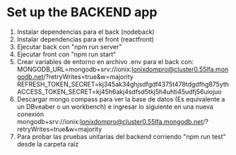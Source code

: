 # Set up the BACKEND app
1. Instalar dependencias para el back (nodeback)
2. Instalar dependencias para el front (reactfront)
3. Ejecutar back con "npm run server"
4. Ejecutar front con "npm run start"
5. Crear variables de entorno en archivo .env para el back con:
  MONGODB_URL=mongodb+srv://ionix:Ionixdompro@cluster0.55lfa.mongodb.net/?retryWrites=true&w=majority
  REFRESH_TOKEN_SECRET=kj345ak34ghjsdfgdf4375t478tdgdfhg875yth
  ACCESS_TOKEN_SECRET=kj45h6akj4sdfsd5tkj5h4uhti45udfj56uiojuo
6. Descargar mongo compass para ver la base de datos (Es equivalente a un DBveaber o un workbench)  e ingresar lo siguiente en una nueva conexión mongodb+srv://ionix:Ionixdompro@cluster0.55lfa.mongodb.net/?retryWrites=true&w=majority
7. Para probar las pruebas unitarias del backend corriendo "npm run test" desde la carpeta raíz

